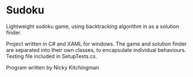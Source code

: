# Sudoku
Lightweight sudoku game, using backtracking algorithm in as a solution finder.

Project written in C# and XAML for windows.
The game and solution finder are separated into their own classes, to encapsulate individual behaviours.
Testing file included in SetupTests.cs.

Program written by Nicky Kitchingman
